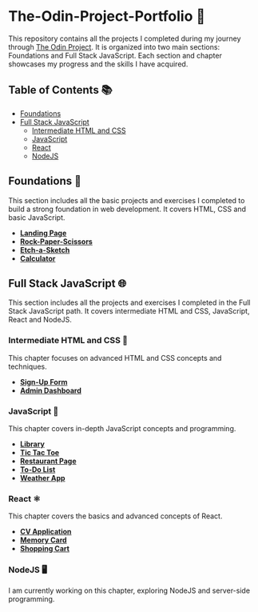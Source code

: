 # The-Odin-Project-Portfolio 🌟

This repository contains all the projects I completed during my journey through [The Odin Project](https://www.theodinproject.com/). It is organized into two main sections: Foundations and Full Stack JavaScript. Each section and chapter showcases my progress and the skills I have acquired.

## Table of Contents 📚

-   [Foundations](#Foundations)
-   [Full Stack JavaScript](#full-stack-javascript)
    -   [Intermediate HTML and CSS](#intermediate-html-and-css)
    -   [JavaScript](#javascript)
    -   [React](#react)
    -   [NodeJS](#nodejs)

## Foundations 🧱

This section includes all the basic projects and exercises I completed to build a strong foundation in web development. It covers HTML, CSS and basic JavaScript.

-   **[Landing Page](https://github.com/leo-tsant/Landing-Page)**
-   **[Rock-Paper-Scissors](https://github.com/leo-tsant/Rock-Paper-Scissors)**
-   **[Etch-a-Sketch](https://github.com/leo-tsant/Etch-a-Sketch)**
-   **[Calculator](https://github.com/leo-tsant/Calculator)**

## Full Stack JavaScript 🌐

This section includes all the projects and exercises I completed in the Full Stack JavaScript path. It covers intermediate HTML and CSS, JavaScript, React and NodeJS.

### Intermediate HTML and CSS 🎨

This chapter focuses on advanced HTML and CSS concepts and techniques.

-   **[Sign-Up Form](https://github.com/leo-tsant/Sign-Up-Form)**
-   **[Admin Dashboard](https://github.com/leo-tsant/Admin-Dashboard)**

### JavaScript 📜

This chapter covers in-depth JavaScript concepts and programming.

-   **[Library](https://github.com/leo-tsant/Library)**
-   **[Tic Tac Toe](https://github.com/leo-tsant/Tic-Tac-Toe)**
-   **[Restaurant Page](https://github.com/leo-tsant/Restaurant-Page)**
-   **[To-Do List](https://github.com/leo-tsant/To-Do-List)**
-   **[Weather App](https://github.com/leo-tsant/Weather-App)**

### React ⚛️

This chapter covers the basics and advanced concepts of React.

-   **[CV Application](https://github.com/leo-tsant/CV-Application)**
-   **[Memory Card](https://github.com/leo-tsant/Poke-Memo)**
-   **[Shopping Cart](https://github.com/leo-tsant/Poke-Store)**

### NodeJS 🖥️

I am currently working on this chapter, exploring NodeJS and server-side programming.
